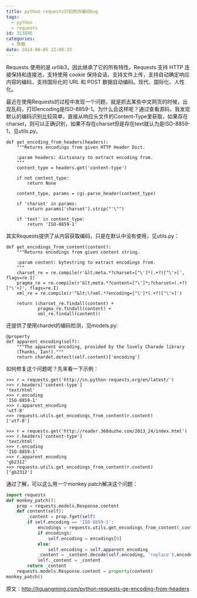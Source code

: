 ```yaml
---
title: python requests识别网页编码bug
tags:
  - python
  - requests
id: 313896
categories:
  - 转载
date: 2014-08-05 22:00:33
---
```


Requests 使用的是 urllib3，因此继承了它的所有特性。Requests 支持 HTTP 连接保持和连接池，支持使用 cookie 保持会话，支持文件上传，支持自动确定响应内容的编码，支持国际化的 URL 和 POST 数据自动编码。现代、国际化、人性化。

最近在使用Requests的过程中发现一个问题，就是抓去某些中文网页的时候，出现乱码，打印encoding是ISO-8859-1。为什么会这样呢？通过查看源码，我发现默认的编码识别比较简单，直接从响应头文件的Content-Type里获取，如果存在charset，则可以正确识别，如果不存在charset但是存在text就认为是ISO-8859-1，见utils.py。

```
def get_encoding_from_headers(headers):
    """Returns encodings from given HTTP Header Dict.

    :param headers: dictionary to extract encoding from.
    """
    content_type = headers.get('content-type')

    if not content_type:
        return None

    content_type, params = cgi.parse_header(content_type)

    if 'charset' in params:
        return params['charset'].strip("'\"")

    if 'text' in content_type:
        return 'ISO-8859-1'
```

其实Requests提供了从内容获取编码，只是在默认中没有使用，见utils.py：

```
def get_encodings_from_content(content):
    """Returns encodings from given content string.

    :param content: bytestring to extract encodings from.
    """
    charset_re = re.compile(r'&lt;meta.*?charset=["\']*(.+?)["\'>]', flags=re.I)
    pragma_re = re.compile(r'&lt;meta.*?content=["\']*;?charset=(.+?)["\'>]', flags=re.I)
    xml_re = re.compile(r'^&lt;\?xml.*?encoding=["\']*(.+?)["\'>]')

    return (charset_re.findall(content) +
            pragma_re.findall(content) +
            xml_re.findall(content))
```

还提供了使用chardet的编码检测，见models.py:

```
@property
def apparent_encoding(self):
    """The apparent encoding, provided by the lovely Charade library
    (Thanks, Ian!)."""
    return chardet.detect(self.content)['encoding']
```

如何修复这个问题呢？先来看一下示例：

```
>>> r = requests.get('http://cn.python-requests.org/en/latest/')
>>> r.headers['content-type']
'text/html'
>>> r.encoding
'ISO-8859-1'
>>> r.apparent_encoding
'utf-8'
>>> requests.utils.get_encodings_from_content(r.content)
['utf-8']

>>> r = requests.get('http://reader.360duzhe.com/2013_24/index.html')
>>> r.headers['content-type']
'text/html'
>>> r.encoding
'ISO-8859-1'
>>> r.apparent_encoding
'gb2312'
>>> requests.utils.get_encodings_from_content(r.content)
['gb2312']
```

通过了解，可以这么用一个monkey patch解决这个问题：

```python
import requests
def monkey_patch():
    prop = requests.models.Response.content
    def content(self):
        _content = prop.fget(self)
        if self.encoding == 'ISO-8859-1':
            encodings = requests.utils.get_encodings_from_content(_content)
            if encodings:
                self.encoding = encodings[0]
            else:
                self.encoding = self.apparent_encoding
            _content = _content.decode(self.encoding, 'replace').encode('utf8', 'replace')
            self._content = _content
        return _content
    requests.models.Response.content = property(content)
monkey_patch()
``` 

原文：http://liguangming.com/python-requests-ge-encoding-from-headers